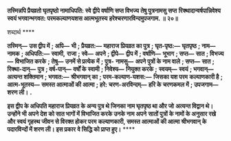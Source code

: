 **तस्मिन्नपि प्रैयव्रतो घृतपृष्ठो नामाधिपति: स्वे द्वीपे वर्षाणि सप्त विभज्य तेषु पुत्रनामसु सप्त** **रिक्थादान्वर्षपान्निवेश्य स्वयं भगवान्भगवत: परमकल्याणयशस आत्मभूतस्य** **हरेश्चरणारविन्दमुपजगाम. ॥ २०॥** 

शब्दार्थ **** 

**तस्मिन्—** **उस द्वीप में** **; अपि—** **भी** **; प्रैयव्रत:—** **महाराज प्रियव्रत का पुत्र** **; घृत-पृष्ठ:—** **घृतपृष्ठ** **; नाम—** **नामक** **; अधिपति:—** **स्वामी,** **राजा** **; स्वे—** **अपने** **; द्वीपे—** **द्वीप में** **; वर्षाणि—** **भूभाग** **; सप्त—** **सात** **; विभज्य—** **विभाजित करके** **; तेषु—** **उनमें से प्रत्येक में** **; पुत्र-** **नामसु—** **अपने पुत्रों के नाम वाले** **; सप्त—** **सात** **; रिक्था-दान्—** **पुत्र** **; वर्ष-पान्—** **वर्षों के स्वामी** **; निवेश्य—** **नियुक्त करके** **;** **स्वयम्—** **स्वयं** **; भगवान्—** **अत्यन्त शक्तिमान** **; भगवत:—** **श्रीभगवान् का** **; परम-कल्याण-यशस:—** **जिसका यश परम** **कल्याणकारी है** **; आत्म-भूतस्य—** **समस्त आत्माओं की आत्मा** **; हरे: चरण-अरविन्दम्—** **हरि के चरणकमल में** **; उपजगाम—** **शरण ली।** **.** 

**इस द्वीप के अधिपति महाराज प्रियव्रत के अन्य पुत्र थे जिनका नाम घृतपृष्ठ था और जो** **अत्यन्त विद्वान थे। उन्होंने भी अपने देश को सात भागों में विभाजित करके उनके नाम अपने** **सातों पुत्रों के नामों के अनुसार रखे और स्वयं गृहस्थ जीवन से विरक्त होकर परम** **कल्याणकारी, समस्त आत्माओं की आत्मा श्रीभगवान् के पदारविन्दों में शरण ली। इस प्रकार** **वे सिद्धि को प्राप्त हुए।** **** 